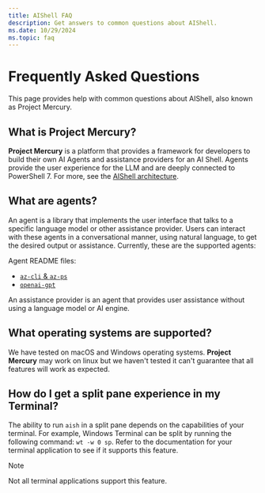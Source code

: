 ```yaml
---
title: AIShell FAQ
description: Get answers to common questions about AIShell.
ms.date: 10/29/2024
ms.topic: faq
---
```


# Frequently Asked Questions

This page provides help with common questions about AIShell, also known as Project Mercury.

## What is Project Mercury?

**Project Mercury** is a platform that provides a framework for developers to build their own AI
Agents and assistance providers for an AI Shell. Agents provide the user experience for the LLM and
are deeply connected to PowerShell 7. For more, see the [AIShell architecture][03].

## What are agents?

An agent is a library that implements the user interface that talks to a specific language
model or other assistance provider. Users can interact with these agents in a conversational manner,
using natural language, to get the desired output or assistance. Currently, these are the supported
agents:

Agent README files:

- [`az-cli` & `az-ps`][01]
- [`openai-gpt`][02]

An assistance provider is an agent that provides user assistance without using a language
model or AI engine.

## What operating systems are supported?

We have tested on macOS and Windows operating systems. **Project Mercury** may work on linux but we
haven't tested it can't guarantee that all features will work as expected.

## How do I get a split pane experience in my Terminal?

The ability to run `aish` in a split pane depends on the capabilities of your terminal. For example,
Windows Terminal can be split by running the following command: `wt -w 0 sp`. Refer to the
documentation for your terminal application to see if it supports this feature.

> [!NOTE]
> Not all terminal applications support this feature.

<!-- link references -->
[01]: agent-azure.md
[02]: agent-openai.md
[03]: developer/agent-architecture.md
